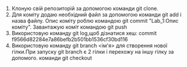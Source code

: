 1. Клоную свій репозиторій за допомогою команди git clone.
2. Для коміту додаю необхідний файл за допомогою команди git add i назва файлу. Опис коміту роблю командою git commit "Lab_1:Опис коміту". Завантажую коміт командою git push
3. Використовую команду git log,щоб дізнатися хеш: commit f9566d82284e7a86befb2b501bb1536cf30bd116
4. Використовую команду git branch <ім'я> для створення нової гілки.При запуску git branch є 2 гілки і перехожу на іншу гілку за допомого. команди git checkout
